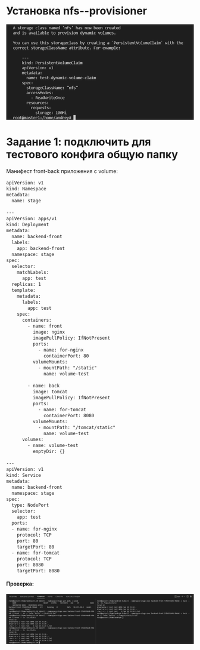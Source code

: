 # Установка nfs--provisioner

![alt text](https://github.com/kiselev-it/devops/blob/main/task_13.2/png/1.PNG?raw=true)

# Задание 1: подключить для тестового конфига общую папку

Манифест front-back приложения с volume:
```
apiVersion: v1
kind: Namespace
metadata:
  name: stage

---
apiVersion: apps/v1
kind: Deployment
metadata:
  name: backend-front
  labels:
    app: backend-front
  namespace: stage
spec:
  selector:
    matchLabels:
      app: test
  replicas: 1
  template:
    metadata:
      labels:
        app: test
    spec:
      containers:
        - name: front
          image: nginx
          imagePullPolicy: IfNotPresent
          ports:
            - name: for-nginx
              containerPort: 80
          volumeMounts:
            - mountPath: "/static"
              name: volume-test

        - name: back
          image: tomcat
          imagePullPolicy: IfNotPresent
          ports:
            - name: for-tomcat
              containerPort: 8080
          volumeMounts:
            - mountPath: "/tomcat/static"
              name: volume-test
      volumes:
        - name: volume-test
          emptyDir: {}

---
apiVersion: v1
kind: Service
metadata:
  name: backend-front
  namespace: stage
spec:
  type: NodePort
  selector:
    app: test
  ports:
  - name: for-nginx
    protocol: TCP
    port: 80
    targetPort: 80
  - name: for-tomcat
    protocol: TCP
    port: 8080
    targetPort: 8080
```
#### Проверка:

![alt text](https://github.com/kiselev-it/devops/blob/main/task_13.2/png/2.PNG?raw=true)

